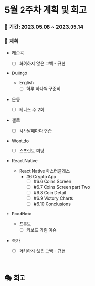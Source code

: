 # 5월 2주차 계획 및 회고

### 📆 기간: 2023.05.08 ~ 2023.05.14

### 📑 계획

- 레슨곡

  - [ ] 화려하지 않은 고백 - 규현
- Dulingo
  - English
    - [ ] 하루 하나씩 꾸준히
- 운동
  - [ ] 테니스 주 2회
- 첼로
  - [ ] 시간날때마다 연습
- Wont.do
  - [ ] 스프린트 미팅
- React Native
  - React Native 마스터클래스
    - #6 Crypto App
      - [ ] #6.6 Coins Screen
      - [ ] #6.7 Coins Screen part Two
      - [ ] #6.8 Coin Detail
      - [ ] #6.9 Victory Charts
      - [ ] #6.10 Conclusions
- FeedNote
  - 프론트
    - [ ] 키보드 가림 이슈
- 축가
  - [ ] 화려하지 않은 고백 - 규현


<br/>

## 🎭 회고
